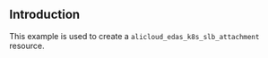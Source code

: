 ## Introduction

This example is used to create a `alicloud_edas_k8s_slb_attachment` resource.

<!-- BEGIN_TF_DOCS -->

<!-- END_TF_DOCS -->

